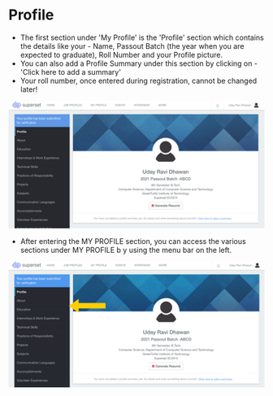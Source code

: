 # Profile

* The first section under 'My Profile' is the 'Profile' section which contains the details like your - Name, Passout Batch \(the year when you are expected to graduate\), Roll Number and your Profile picture. 
* You can also add a Profile Summary under this section by clicking on - 'Click here to add a summary'
* Your roll number, once entered during registration, cannot be changed later!

![](../../.gitbook/assets/image%20%28176%29.png)

* After entering the MY PROFILE section, you can access the various sections under MY PROFILE b y using the menu bar on the left. 

![](../../.gitbook/assets/image%20%28207%29.png)



